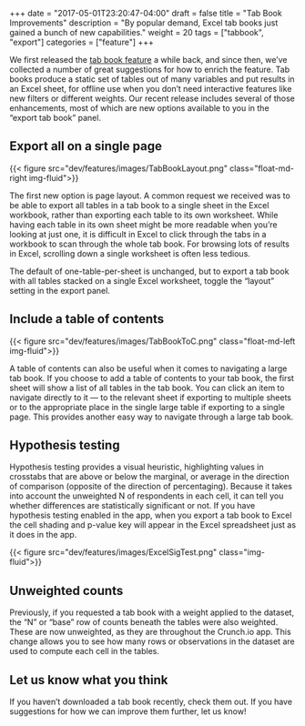 +++
date = "2017-05-01T23:20:47-04:00"
draft = false
title = "Tab Book Improvements"
description = "By popular demand, Excel tab books just gained a bunch of new capabilities."
weight = 20
tags = ["tabbook", "export"]
categories = ["feature"]
+++

We first released the [tab book feature](http://support.crunch.io/crunch/crunch_tabbooks.html) a while back, and since then, we’ve collected a number of great suggestions for how to enrich the feature. Tab books produce a static set of tables out of many variables and put results in an Excel sheet, for offline use when you don’t need interactive features like new filters or different weights. Our recent release includes several of those enhancements, most of which are new options available to you in the “export tab book” panel.

## Export all on a single page
{{< figure src="dev/features/images/TabBookLayout.png" class="float-md-right img-fluid">}}

The first new option is page layout. A common request we received was to be able to export all tables in a tab book to a single sheet in the Excel workbook, rather than exporting each table to its own worksheet. While having each table in its own sheet might be more readable when you’re looking at just one, it is difficult in Excel to click through the tabs in a workbook to scan through the whole tab book. For browsing lots of results in Excel, scrolling down a single worksheet is often less tedious.

The default of one-table-per-sheet is unchanged, but to export a tab book with all tables stacked on a single Excel worksheet, toggle the “layout” setting in the export panel.

## Include a table of contents
{{< figure src="dev/features/images/TabBookToC.png" class="float-md-left img-fluid">}}

A table of contents can also be useful when it comes to navigating a large tab book. If you choose to add a table of contents to your tab book, the first sheet will show a list of all tables in the tab book. You can click an item to navigate directly to it — to the relevant sheet if exporting to multiple sheets or to the appropriate place in the single large table if exporting to a single page. This provides another easy way to navigate through a large tab book.

## Hypothesis testing

Hypothesis testing provides a visual heuristic, highlighting values in crosstabs that are above or below the marginal, or average in the direction of comparison (opposite of the direction of percentaging). Because it takes into account the unweighted N of respondents in each cell, it can tell you whether differences are statistically significant or not. If you have hypothesis testing enabled in the app, when you export a tab book to Excel the cell shading and p-value key will appear in the Excel spreadsheet just as it does in the app.

{{< figure src="dev/features/images/ExcelSigTest.png" class="img-fluid">}}

## Unweighted counts

Previously, if you requested a tab book with a weight applied to the dataset, the “N” or “base” row of counts beneath the tables were also weighted. These are now unweighted, as they are throughout the Crunch.io app. This change allows you to see how many rows or observations in the dataset are used to compute each cell in the tables.

## Let us know what you think

If you haven’t downloaded a tab book recently, check them out. If you have suggestions for how we can improve them further, let us know!
